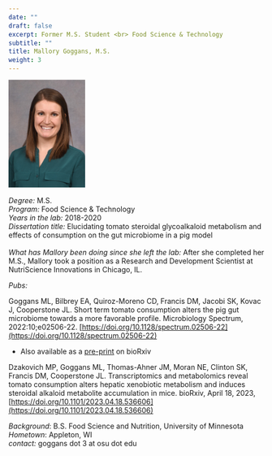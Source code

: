 ```yaml
---
date: ""
draft: false
excerpt: Former M.S. Student <br> Food Science & Technology
subtitle: ""
title: Mallory Goggans, M.S.
weight: 3
---
```


<p align="left"> 
<img src=featured.jpg width="30%" alt="photo of mallory goggans">
</p>

*Degree:* M.S. <br>
*Program:* Food Science & Technology <br>
*Years in the lab:* 2018-2020 <br>
*Dissertation title:* Elucidating tomato steroidal glycoalkaloid metabolism and effects of consumption on the gut microbiome in a pig model
<br> <br>
*What has Mallory been doing since she left the lab:* After she completed her M.S., Mallory took a position as a Research and Development Scientist at NutriScience Innovations in Chicago, IL. <br>

*Pubs:*

Goggans ML, Bilbrey EA, Quiroz-Moreno CD, Francis DM, Jacobi SK, Kovac J, Cooperstone JL. Short term tomato consumption alters the pig gut microbiome towards a more favorable profile. Microbiology Spectrum, 2022:10;e02506-22. [https://doi.org/10.1128/spectrum.02506-22](https://doi.org/10.1128/spectrum.02506-22)
- Also available as a [pre-print](https://doi.org/10.1101/2022.05.13.489542) on bioRxiv

Dzakovich MP, Goggans ML, Thomas-Ahner JM, Moran NE, Clinton SK, Francis DM, Cooperstone JL. Transcriptomics and metabolomics reveal tomato consumption alters hepatic xenobiotic metabolism and induces steroidal alkaloid metabolite accumulation in mice. bioRxiv, April 18, 2023, [https://doi.org/10.1101/2023.04.18.536606](https://doi.org/10.1101/2023.04.18.536606)

*Background*: B.S. Food Science and Nutrition, University of Minnesota <br>
*Hometown*: Appleton, WI <br>
*contact:* goggans dot 3 at osu dot edu <br>


